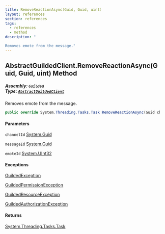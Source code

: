 ```yaml
---
title: RemoveReactionAsync(Guid, Guid, uint)
layout: references
section: references
tags:
  - references
  - method
description: "

Removes emote from the message."
---
```


## AbstractGuildedClient.RemoveReactionAsync(Guid, Guid, uint) Method
##### **Assembly:** `Guilded`<br/>**Type:** [`AbstractGuildedClient`](AbstractGuildedClient 'Guilded.AbstractGuildedClient')

Removes emote from the message.

```csharp
public override System.Threading.Tasks.Task RemoveReactionAsync(Guid channelId, Guid messageId, uint emoteId);
```
#### Parameters

<a name='Guilded.AbstractGuildedClient.RemoveReactionAsync(Guid,Guid,uint).channelId'></a>

`channelId` [System.Guid](https://docs.microsoft.com/en-us/dotnet/api/System.Guid 'System.Guid')

<a name='Guilded.AbstractGuildedClient.RemoveReactionAsync(Guid,Guid,uint).messageId'></a>

`messageId` [System.Guid](https://docs.microsoft.com/en-us/dotnet/api/System.Guid 'System.Guid')

<a name='Guilded.AbstractGuildedClient.RemoveReactionAsync(Guid,Guid,uint).emoteId'></a>

`emoteId` [System.UInt32](https://docs.microsoft.com/en-us/dotnet/api/System.UInt32 'System.UInt32')

#### Exceptions

[GuildedException](GuildedException 'Guilded.Base.GuildedException')

[GuildedPermissionException](GuildedPermissionException 'Guilded.Base.GuildedPermissionException')

[GuildedResourceException](GuildedResourceException 'Guilded.Base.GuildedResourceException')

[GuildedAuthorizationException](GuildedAuthorizationException 'Guilded.Base.GuildedAuthorizationException')

#### Returns
[System.Threading.Tasks.Task](https://docs.microsoft.com/en-us/dotnet/api/System.Threading.Tasks.Task 'System.Threading.Tasks.Task')